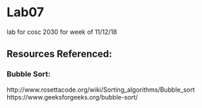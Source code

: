 # Lab07
lab for cosc 2030 for week of 11/12/18
<h2>Resources Referenced:</h2>
<h3>Bubble Sort:</h3>
http://www.rosettacode.org/wiki/Sorting_algorithms/Bubble_sort
<br>
https://www.geeksforgeeks.org/bubble-sort/
<br>
